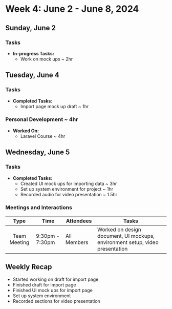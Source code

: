 # Week 4: June 2 - June 8, 2024

## Sunday, June 2

### Tasks

- **In-progress Tasks:**
  - Work on mock ups ~ 2hr

## Tuesday, June 4

### Tasks

- **Completed Tasks:**
  - Import page mock up draft ~ 1hr

### Personal Development ~ 4hr
- **Worked On:**
  - Laravel Course ~ 4hr

 ## Wednesday, June 5

### Tasks
- **Completed Tasks:**
  - Created UI mock ups for importing data ~ 3hr
  - Set up system environment for project ~ 1hr
  - Recorded audio for video presentation ~ 1.5hr

### Meetings and Interactions
| Type | Time | Attendees | Tasks |
| :-------------: | ------------- |------------- |------------- |
| Team Meeting | 9:30pm - 7:30pm | All Members | Worked on design document, UI mockups, environment setup, video presentation |


## Weekly Recap
- Started working on draft for import page
- Finished draft for import page
- Finished UI mock ups for import page
- Set up system environment
- Recorded sections for video presentation
